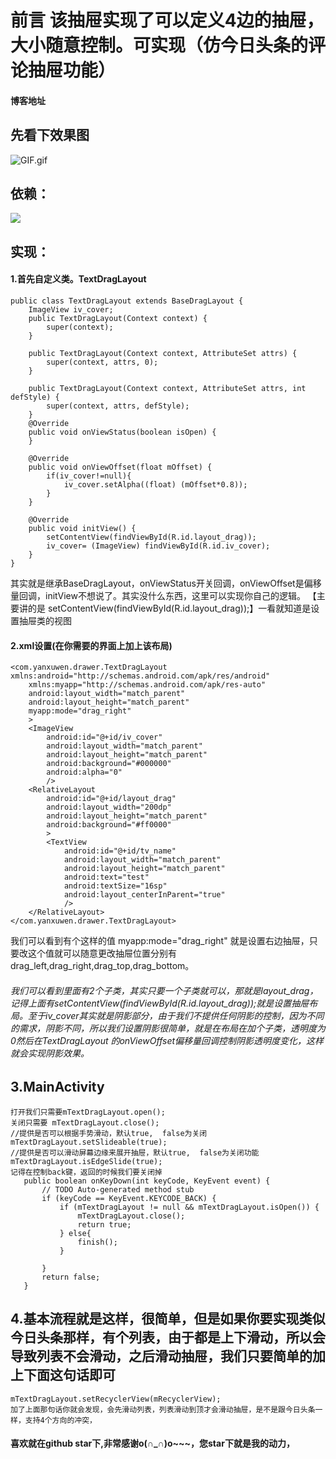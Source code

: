 
# 前言 该抽屉实现了可以定义4边的抽屉，大小随意控制。可实现（仿今日头条的评论抽屉功能）
#### 博客地址

## 先看下效果图	
![GIF.gif](http://upload-images.jianshu.io/upload_images/6835615-d55e8a1d4b96d8e2.gif?imageMogr2/auto-orient/strip%7CimageView2/2/w/1240)



## 依赖：	
   [![](https://jitpack.io/v/KevenT/MyDrawer.svg)](https://jitpack.io/#KevenT/MyDrawer)
## 实现：	
#### 1.首先自定义类。TextDragLayout 
~~~
public class TextDragLayout extends BaseDragLayout {
    ImageView iv_cover;
    public TextDragLayout(Context context) {
        super(context);
    }

    public TextDragLayout(Context context, AttributeSet attrs) {
        super(context, attrs, 0);
    }

    public TextDragLayout(Context context, AttributeSet attrs, int defStyle) {
        super(context, attrs, defStyle);
    }
    @Override
    public void onViewStatus(boolean isOpen) {
    }

    @Override
    public void onViewOffset(float mOffset) {
        if(iv_cover!=null){
            iv_cover.setAlpha((float) (mOffset*0.8));
        }
    }

    @Override
    public void initView() {
        setContentView(findViewById(R.id.layout_drag));
        iv_cover= (ImageView) findViewById(R.id.iv_cover);
    }
}
~~~
其实就是继承BaseDragLayout，onViewStatus开关回调，onViewOffset是偏移量回调，initView不想说了。其实没什么东西，这里可以实现你自己的逻辑。
【主要讲的是 setContentView(findViewById(R.id.layout_drag));】一看就知道是设置抽屉类的视图

#### 2.xml设置(在你需要的界面上加上该布局)
~~~
<com.yanxuwen.drawer.TextDragLayout xmlns:android="http://schemas.android.com/apk/res/android"
    xmlns:myapp="http://schemas.android.com/apk/res-auto"
    android:layout_width="match_parent"
    android:layout_height="match_parent"
    myapp:mode="drag_right"
    >
    <ImageView
        android:id="@+id/iv_cover"
        android:layout_width="match_parent"
        android:layout_height="match_parent"
        android:background="#000000"
        android:alpha="0"
        />
    <RelativeLayout
        android:id="@+id/layout_drag"
        android:layout_width="200dp"
        android:layout_height="match_parent"
        android:background="#ff0000"
        >
        <TextView
            android:id="@+id/tv_name"
            android:layout_width="match_parent"
            android:layout_height="match_parent"
            android:text="test"
            android:textSize="16sp"
            android:layout_centerInParent="true"
            />
    </RelativeLayout>
</com.yanxuwen.drawer.TextDragLayout>
~~~
我们可以看到有个这样的值 myapp:mode="drag_right" 就是设置右边抽屉，只要改这个值就可以随意更改抽屉位置分别有drag_left,drag_right,drag_top,drag_bottom。
###### 我们可以看到里面有2个子类，其实只要一个子类就可以，那就是layout_drag，记得上面有setContentView(findViewById(R.id.layout_drag));就是设置抽屉布局。至于iv_cover其实就是阴影部分，由于我们不提供任何阴影的控制，因为不同的需求，阴影不同，所以我们设置阴影很简单，就是在布局在加个子类，透明度为0然后在TextDragLayout 的onViewOffset偏移量回调控制阴影透明度变化，这样就会实现阴影效果。

## 3.MainActivity
 ~~~
打开我们只需要mTextDragLayout.open();
关闭只需要 mTextDragLayout.close();
//提供是否可以根据手势滑动，默认true,  false为关闭
 mTextDragLayout.setSlideable(true);
//提供是否可以滑动屏幕边缘来展开抽屉，默认true,  false为关闭功能
 mTextDragLayout.isEdgeSlide(true);
记得在控制back键，返回的时候我们要关闭掉
    public boolean onKeyDown(int keyCode, KeyEvent event) {
        // TODO Auto-generated method stub
        if (keyCode == KeyEvent.KEYCODE_BACK) {
            if (mTextDragLayout != null && mTextDragLayout.isOpen()) {
                mTextDragLayout.close();
                return true;
            } else{
                finish();
            }

        }
        return false;
    }
~~~
## 4.基本流程就是这样，很简单，但是如果你要实现类似今日头条那样，有个列表，由于都是上下滑动，所以会导致列表不会滑动，之后滑动抽屉，我们只要简单的加上下面这句话即可
~~~
mTextDragLayout.setRecyclerView(mRecyclerView);
加了上面那句话你就会发现，会先滑动列表，列表滑动到顶才会滑动抽屉，是不是跟今日头条一样，支持4个方向的冲突，
~~~
#### 喜欢就在github star下,非常感谢o(∩_∩)o~~~，您star下就是我的动力，


